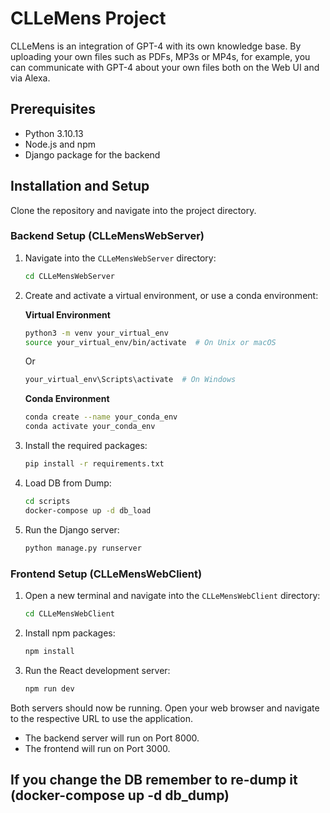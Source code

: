 # CLLeMens Project
CLLeMens is an integration of GPT-4 with its own knowledge base. By uploading your own files such as PDFs, MP3s or MP4s, for example, you can communicate with GPT-4 about your own files both on the Web UI and via Alexa. 

## Prerequisites

- Python 3.10.13
- Node.js and npm
- Django package for the backend

## Installation and Setup

Clone the repository and navigate into the project directory.

### Backend Setup (CLLeMensWebServer)

1. Navigate into the `CLLeMensWebServer` directory:
    ```bash
    cd CLLeMensWebServer
    ```

2. Create and activate a virtual environment, or use a conda environment:

    **Virtual Environment**
    ```bash
    python3 -m venv your_virtual_env
    source your_virtual_env/bin/activate  # On Unix or macOS
    ```
    Or
    ```bash
    your_virtual_env\Scripts\activate  # On Windows
    ```

    **Conda Environment**
    ```bash
    conda create --name your_conda_env
    conda activate your_conda_env
    ```

3. Install the required packages:
    ```bash
    pip install -r requirements.txt
    ```

4. Load DB from Dump:
    ```bash
    cd scripts
    docker-compose up -d db_load
    ```

5. Run the Django server:
    ```bash
    python manage.py runserver
    ```


   

### Frontend Setup (CLLeMensWebClient)

1. Open a new terminal and navigate into the `CLLeMensWebClient` directory:
    ```bash
    cd CLLeMensWebClient
    ```

2. Install npm packages:
    ```bash
    npm install
    ```

3. Run the React development server:
    ```bash
    npm run dev
    ```



Both servers should now be running. Open your web browser and navigate to the respective URL to use the application.
- The backend server will run on Port 8000. 
- The frontend will run on Port 3000.


## If you change the DB remember to re-dump it (docker-compose up -d db_dump)
